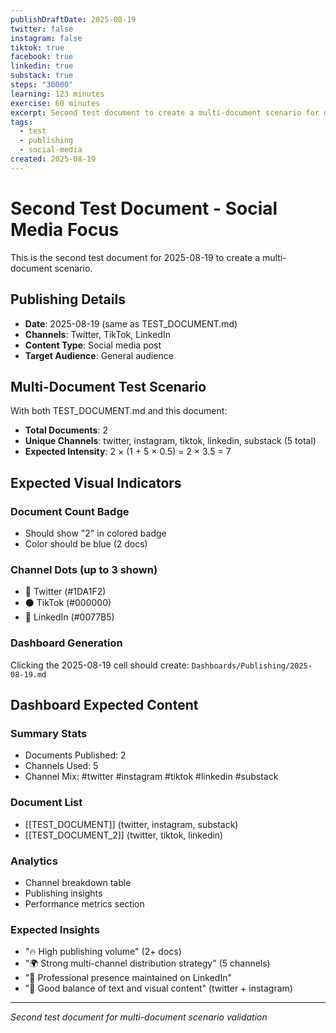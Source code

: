 ```yaml
---
publishDraftDate: 2025-08-19
twitter: false
instagram: false
tiktok: true
facebook: true
linkedin: true
substack: true
steps: "30000"
learning: 123 minutes
exercise: 60 minutes
excerpt: Second test document to create a multi-document scenario for dashboard generation testing.
tags:
  - test
  - publishing
  - social-media
created: 2025-08-19
---
```


# Second Test Document - Social Media Focus

This is the second test document for 2025-08-19 to create a multi-document scenario.

## Publishing Details

- **Date**: 2025-08-19 (same as TEST_DOCUMENT.md)
- **Channels**: Twitter, TikTok, LinkedIn
- **Content Type**: Social media post
- **Target Audience**: General audience

## Multi-Document Test Scenario

With both TEST_DOCUMENT.md and this document:
- **Total Documents**: 2
- **Unique Channels**: twitter, instagram, tiktok, linkedin, substack (5 total)
- **Expected Intensity**: 2 × (1 + 5 × 0.5) = 2 × 3.5 = 7

## Expected Visual Indicators

### Document Count Badge
- Should show "2" in colored badge
- Color should be blue (2 docs)

### Channel Dots (up to 3 shown)
- 🔵 Twitter (#1DA1F2)
- ⚫ TikTok (#000000)
- 🔵 LinkedIn (#0077B5)

### Dashboard Generation
Clicking the 2025-08-19 cell should create:
`Dashboards/Publishing/2025-08-19.md`

## Dashboard Expected Content

### Summary Stats
- Documents Published: 2
- Channels Used: 5
- Channel Mix: #twitter #instagram #tiktok #linkedin #substack

### Document List
- [[TEST_DOCUMENT]] (twitter, instagram, substack)
- [[TEST_DOCUMENT_2]] (twitter, tiktok, linkedin)

### Analytics
- Channel breakdown table
- Publishing insights
- Performance metrics section

### Expected Insights
- "🔥 High publishing volume" (2+ docs)
- "🌍 Strong multi-channel distribution strategy" (5 channels)
- "💼 Professional presence maintained on LinkedIn"
- "📱 Good balance of text and visual content" (twitter + instagram)

---
*Second test document for multi-document scenario validation*